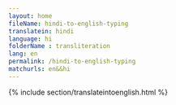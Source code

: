 ```yaml
--- 
layout: home 
fileName: hindi-to-english-typing
translatein: hindi
language: hi
folderName : transliteration
lang: en
permalink: /hindi-to-english-typing
matchurls: en&&hi
---
```

{% include section/translateintoenglish.html %}